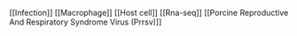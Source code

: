 [[Infection]]
[[Macrophage]]
[[Host cell]]
[[Rna-seq]]
[[Porcine Reproductive And Respiratory Syndrome Virus (Prrsv)]]
